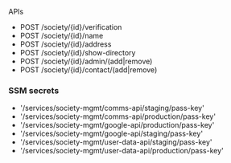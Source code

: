 APIs

- POST /society/{id}/verification
- POST /society/{id}/name
- POST /society/{id}/address
- POST /society/{id}/show-directory
- POST /society/{id}/admin/(add|remove)
- POST /society/{id}/contact/(add|remove)

### SSM secrets

- '/services/society-mgmt/comms-api/staging/pass-key'
- '/services/society-mgmt/comms-api/production/pass-key'
- '/services/society-mgmt/google-api/production/pass-key'
- '/services/society-mgmt/google-api/staging/pass-key'
- '/services/society-mgmt/user-data-api/staging/pass-key'
- '/services/society-mgmt/user-data-api/production/pass-key'
